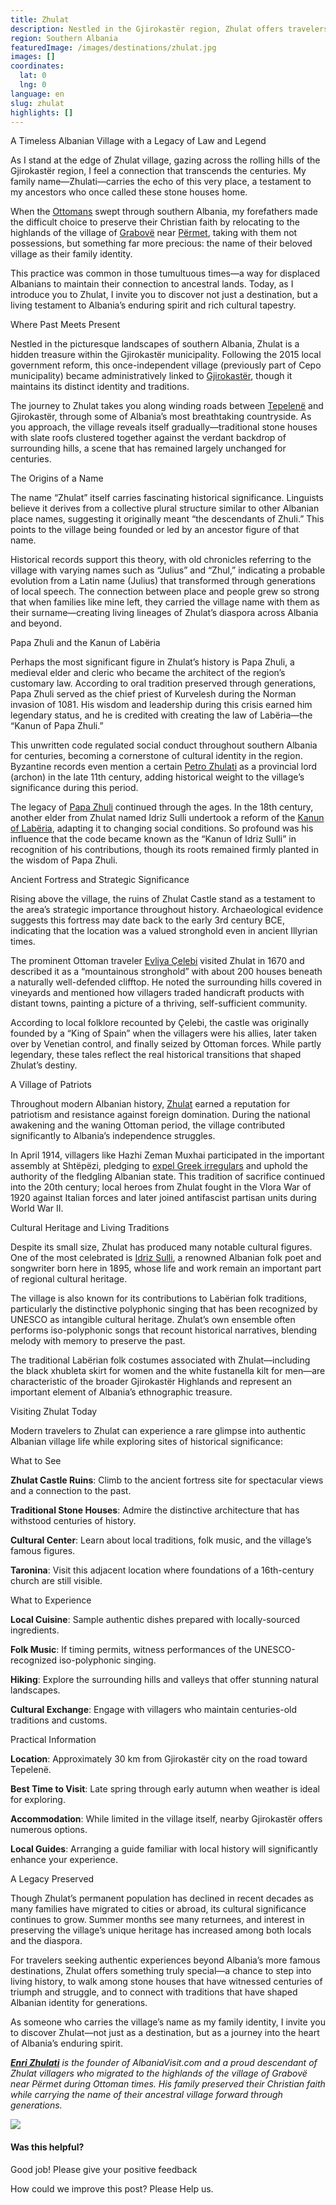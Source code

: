 ```yaml
---
title: Zhulat
description: Nestled in the Gjirokastër region, Zhulat offers travelers a rare glimpse into authentic Albanian village life where Papa Zhuli once created the customary laws that would shape southern Albania for centuries.
region: Southern Albania
featuredImage: /images/destinations/zhulat.jpg
images: []
coordinates:
  lat: 0
  lng: 0
language: en
slug: zhulat
highlights: []
---
```


A Timeless Albanian Village with a Legacy of Law and Legend

As I stand at the edge of Zhulat village, gazing across the rolling hills of the Gjirokastër region, I feel a connection that transcends the centuries. My family name—Zhulati—carries the echo of this very place, a testament to my ancestors who once called these stone houses home.

When the [Ottomans](https://albaniavisit.com/albania-under-ottoman-rule/) swept through southern Albania, my forefathers made the difficult choice to preserve their Christian faith by relocating to the highlands of the village of [Grabovë](https://albaniavisit.com/destinations/grabove/) near [Përmet](https://albaniavisit.com/destinations/permet/), taking with them not possessions, but something far more precious: the name of their beloved village as their family identity.

This practice was common in those tumultuous times—a way for displaced Albanians to maintain their connection to ancestral lands. Today, as I introduce you to Zhulat, I invite you to discover not just a destination, but a living testament to Albania’s enduring spirit and rich cultural tapestry.

Where Past Meets Present

Nestled in the picturesque landscapes of southern Albania, Zhulat is a hidden treasure within the Gjirokastër municipality. Following the 2015 local government reform, this once-independent village (previously part of Cepo municipality) became administratively linked to [Gjirokastër](https://albaniavisit.com/destinations/gjirokaster/), though it maintains its distinct identity and traditions.

The journey to Zhulat takes you along winding roads between [Tepelenë](https://albaniavisit.com/destinations/tepelene/) and Gjirokastër, through some of Albania’s most breathtaking countryside. As you approach, the village reveals itself gradually—traditional stone houses with slate roofs clustered together against the verdant backdrop of surrounding hills, a scene that has remained largely unchanged for centuries.

The Origins of a Name

The name “Zhulat” itself carries fascinating historical significance. Linguists believe it derives from a collective plural structure similar to other Albanian place names, suggesting it originally meant “the descendants of Zhuli.” This points to the village being founded or led by an ancestor figure of that name.

Historical records support this theory, with old chronicles referring to the village with varying names such as “Julius” and “Zhul,” indicating a probable evolution from a Latin name (Julius) that transformed through generations of local speech. The connection between place and people grew so strong that when families like mine left, they carried the village name with them as their surname—creating living lineages of Zhulat’s diaspora across Albania and beyond.

Papa Zhuli and the Kanun of Labëria

Perhaps the most significant figure in Zhulat’s history is Papa Zhuli, a medieval elder and cleric who became the architect of the region’s customary law. According to oral tradition preserved through generations, Papa Zhuli served as the chief priest of Kurvelesh during the Norman invasion of 1081. His wisdom and leadership during this crisis earned him legendary status, and he is credited with creating the law of Labëria—the “Kanun of Papa Zhuli.”

This unwritten code regulated social conduct throughout southern Albania for centuries, becoming a cornerstone of cultural identity in the region. Byzantine records even mention a certain [Petro Zhulati](https://sq.wikipedia.org/wiki/Petro_Zhulati) as a provincial lord (archon) in the late 11th century, adding historical weight to the village’s significance during this period.

The legacy of [Papa Zhuli](https://sq.wikipedia.org/wiki/Papa_Zhuli) continued through the ages. In the 18th century, another elder from Zhulat named Idriz Sulli undertook a reform of the [Kanun of Labëria](https://sq.wikipedia.org/wiki/Kanuni), adapting it to changing social conditions. So profound was his influence that the code became known as the “Kanun of Idriz Sulli” in recognition of his contributions, though its roots remained firmly planted in the wisdom of Papa Zhuli.

Ancient Fortress and Strategic Significance

Rising above the village, the ruins of Zhulat Castle stand as a testament to the area’s strategic importance throughout history. Archaeological evidence suggests this fortress may date back to the early 3rd century BCE, indicating that the location was a valued stronghold even in ancient Illyrian times.

The prominent Ottoman traveler [Evliya Çelebi](https://en.wikipedia.org/wiki/Evliya_%C3%87elebi) visited Zhulat in 1670 and described it as a “mountainous stronghold” with about 200 houses beneath a naturally well-defended clifftop. He noted the surrounding hills covered in vineyards and mentioned how villagers traded handicraft products with distant towns, painting a picture of a thriving, self-sufficient community.

According to local folklore recounted by Çelebi, the castle was originally founded by a “King of Spain” when the villagers were his allies, later taken over by Venetian control, and finally seized by Ottoman forces. While partly legendary, these tales reflect the real historical transitions that shaped Zhulat’s destiny.

A Village of Patriots

Throughout modern Albanian history, [Zhulat](https://en.wikipedia.org/wiki/Zhulat) earned a reputation for patriotism and resistance against foreign domination. During the national awakening and the waning Ottoman period, the village contributed significantly to Albania’s independence struggles.

In April 1914, villagers like Hazhi Zeman Muxhai participated in the important assembly at Shtëpëzi, pledging to [expel Greek irregulars](https://sq.wikipedia.org/wiki/Beteja_e_Qaf%C3%ABs_s%C3%AB_Sk%C3%ABrfic%C3%ABs) and uphold the authority of the fledgling Albanian state. This tradition of sacrifice continued into the 20th century; local heroes from Zhulat fought in the Vlora War of 1920 against Italian forces and later joined antifascist partisan units during World War II.

Cultural Heritage and Living Traditions

Despite its small size, Zhulat has produced many notable cultural figures. One of the most celebrated is [Idriz Sulli](https://sq.wikipedia.org/wiki/Idriz_Suli), a renowned Albanian folk poet and songwriter born here in 1895, whose life and work remain an important part of regional cultural heritage.

The village is also known for its contributions to Labërian folk traditions, particularly the distinctive polyphonic singing that has been recognized by UNESCO as intangible cultural heritage. Zhulat’s own ensemble often performs iso-polyphonic songs that recount historical narratives, blending melody with memory to preserve the past.

The traditional Labërian folk costumes associated with Zhulat—including the black xhubleta skirt for women and the white fustanella kilt for men—are characteristic of the broader Gjirokastër Highlands and represent an important element of Albania’s ethnographic treasure.

Visiting Zhulat Today

Modern travelers to Zhulat can experience a rare glimpse into authentic Albanian village life while exploring sites of historical significance:

What to See

**Zhulat Castle Ruins**: Climb to the ancient fortress site for spectacular views and a connection to the past.

**Traditional Stone Houses**: Admire the distinctive architecture that has withstood centuries of history.

**Cultural Center**: Learn about local traditions, folk music, and the village’s famous figures.

**Taronina**: Visit this adjacent location where foundations of a 16th-century church are still visible.

What to Experience

**Local Cuisine**: Sample authentic dishes prepared with locally-sourced ingredients.

**Folk Music**: If timing permits, witness performances of the UNESCO-recognized iso-polyphonic singing.

**Hiking**: Explore the surrounding hills and valleys that offer stunning natural landscapes.

**Cultural Exchange**: Engage with villagers who maintain centuries-old traditions and customs.

Practical Information

**Location**: Approximately 30 km from Gjirokastër city on the road toward Tepelenë.

**Best Time to Visit**: Late spring through early autumn when weather is ideal for exploring.

**Accommodation**: While limited in the village itself, nearby Gjirokastër offers numerous options.

**Local Guides**: Arranging a guide familiar with local history will significantly enhance your experience.

A Legacy Preserved

Though Zhulat’s permanent population has declined in recent decades as many families have migrated to cities or abroad, its cultural significance continues to grow. Summer months see many returnees, and interest in preserving the village’s unique heritage has increased among both locals and the diaspora.

For travelers seeking authentic experiences beyond Albania’s more famous destinations, Zhulat offers something truly special—a chance to step into living history, to walk among stone houses that have witnessed centuries of triumph and struggle, and to connect with traditions that have shaped Albanian identity for generations.

As someone who carries the village’s name as my family identity, I invite you to discover Zhulat—not just as a destination, but as a journey into the heart of Albania’s enduring spirit.

***[Enri Zhulati](https://albaniavisit.com/about/team/enri/)** is the founder of AlbaniaVisit.com and a proud descendant of Zhulat villagers who migrated to the highlands of the village of Grabovë near Përmet during Ottoman times. His family preserved their Christian faith while carrying the name of their ancestral village forward through generations.*

![](https://eia476h758b.exactdn.com/wp-content/uploads/2025/04/Zhulati-Crest-1.png)

#### Was this helpful?

 

Good job! Please give your positive feedback

How could we improve this post? Please Help us.